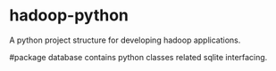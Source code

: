 # hadoop-python
A python project structure for developing hadoop applications.

#package database 
contains python classes related sqlite interfacing. 

